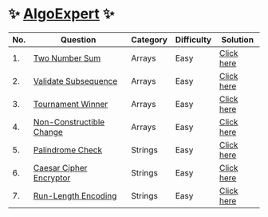 # :sparkles: [AlgoExpert](https://www.algoexpert.io/product) :sparkles:

| No. | Question | Category | Difficulty | Solution
|--|--|--|--|--|
| 1. | [Two Number Sum](https://www.algoexpert.io/questions/Two%20Number%20Sum) | Arrays | Easy | [Click here](https://github.com/Harishankar-GitHub/AlgoExpert/blob/main/Two%20Number%20Sum/src/Program.java) |
| 2. | [Validate Subsequence](https://www.algoexpert.io/questions/Validate%20Subsequence) | Arrays | Easy | [Click here](https://github.com/Harishankar-GitHub/AlgoExpert/blob/main/Validate%20Subsequence/src/Program.java) |
| 3. | [Tournament Winner](https://www.algoexpert.io/questions/Tournament%20Winner) | Arrays | Easy | [Click here](https://github.com/Harishankar-GitHub/AlgoExpert/blob/main/Tournament%20Winner/src/Program.java) |
| 4. | [Non-Constructible Change](https://www.algoexpert.io/questions/Non-Constructible%20Change) | Arrays | Easy | [Click here](https://github.com/Harishankar-GitHub/AlgoExpert/blob/main/Non-Constructible%20Change/src/Program.java) |
| 5. | [Palindrome Check](https://www.algoexpert.io/questions/Palindrome%20Check) | Strings | Easy | [Click here](https://github.com/Harishankar-GitHub/AlgoExpert/blob/main/Palindrome%20Check/src/Program.java) |
| 6. | [Caesar Cipher Encryptor](https://www.algoexpert.io/questions/Caesar%20Cipher%20Encryptor) | Strings | Easy | [Click here](https://github.com/Harishankar-GitHub/AlgoExpert/blob/main/Caesar%20Cipher%20Encryptor/src/Program.java) |
| 7. | [Run-Length Encoding](https://www.algoexpert.io/questions/Run-Length%20Encoding) | Strings | Easy | [Click here]() |
